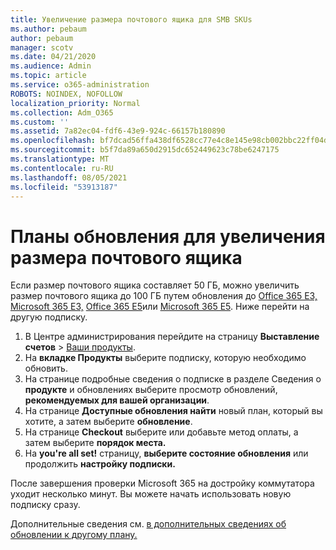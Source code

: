 ```yaml
---
title: Увеличение размера почтового ящика для SMB SKUs
ms.author: pebaum
author: pebaum
manager: scotv
ms.date: 04/21/2020
ms.audience: Admin
ms.topic: article
ms.service: o365-administration
ROBOTS: NOINDEX, NOFOLLOW
localization_priority: Normal
ms.collection: Adm_O365
ms.custom: ''
ms.assetid: 7a82ec04-fdf6-43e9-924c-66157b180890
ms.openlocfilehash: bf7dcad56ffa438df6528cc77e4c8e145e98cb002bbc22ff04d8f08dc7d37232
ms.sourcegitcommit: b5f7da89a650d2915dc652449623c78be6247175
ms.translationtype: MT
ms.contentlocale: ru-RU
ms.lasthandoff: 08/05/2021
ms.locfileid: "53913187"
---
```

# <a name="upgrade-plans-to-increase-mailbox-size"></a>Планы обновления для увеличения размера почтового ящика

Если размер почтового ящика составляет 50 ГБ, можно увеличить размер почтового ящика до 100 ГБ путем обновления до [Office 365 E3,](https://www.microsoft.com/microsoft-365/enterprise/office-365-e3?rtc=1&activetab=pivot:overviewtab) [Microsoft 365 E3,](https://www.microsoft.com/microsoft-365/enterprise/e3?activetab=pivot%3aoverviewtab) [Office 365 E5](https://www.microsoft.com/microsoft-365/enterprise/office-365-e5?rtc=1&activetab=pivot%3aoverviewtab)или [Microsoft 365 E5](https://www.microsoft.com/microsoft-365/enterprise/e5?activetab=pivot%3aoverviewtab). Ниже перейти на другую подписку.
  
1. В Центре администрирования перейдите на страницу **Выставление счетов** > [Ваши продукты](https://go.microsoft.com/fwlink/p/?linkid=842054).
2. На **вкладке Продукты** выберите подписку, которую необходимо обновить.
3. На странице подробные сведения о подписке в разделе Сведения о **продукте** и обновлениях выберите просмотр обновлений, **рекомендуемых для вашей организации**.
4. На странице **Доступные обновления найти** новый план, который вы хотите, а затем выберите **обновление**.
5. На странице **Checkout** выберите или добавьте метод оплаты, а затем выберите **порядок места.**
6. На **you're all set!** страницу, **выберите состояние обновления** или продолжить **настройку подписки.**

После завершения проверки Microsoft 365 на достройку коммутатора уходит несколько минут. Вы можете начать использовать новую подписку сразу.

Дополнительные сведения см. [в дополнительных сведениях об обновлении к другому плану.](https://docs.microsoft.com/microsoft-365/commerce/subscriptions/upgrade-to-different-plan)